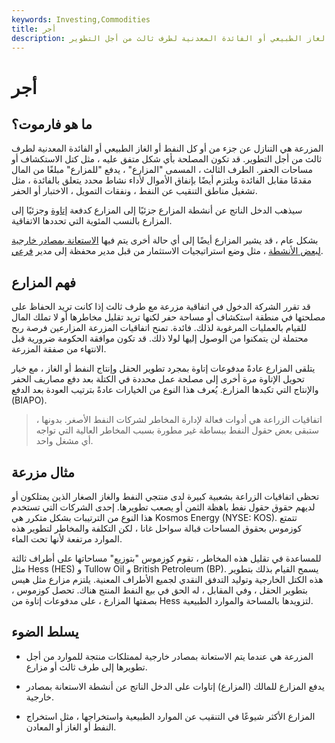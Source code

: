 ```yaml
---
keywords: Investing,Commodities
title: أجر
description: المزرعة هي التنازل عن جزء من أو كل النفط أو الغاز الطبيعي أو الفائدة المعدنية لطرف ثالث من أجل التطوير.
---
```


# أجر
## ما هو فارموت؟

المزرعة هي التنازل عن جزء من أو كل النفط أو الغاز الطبيعي أو الفائدة المعدنية لطرف ثالث من أجل التطوير. قد تكون المصلحة بأي شكل متفق عليه ، مثل كتل الاستكشاف أو مساحات الحفر. الطرف الثالث ، المسمى "المزارع" ، يدفع "للمزارع" مبلغًا من المال مقدمًا مقابل الفائدة ويلتزم أيضًا بإنفاق الأموال لأداء نشاط محدد يتعلق بالفائدة ، مثل تشغيل مناطق التنقيب عن النفط ، ونفقات التمويل ، الاختبار أو الحفر.

سيذهب الدخل الناتج عن أنشطة المزارع جزئيًا إلى المزارع كدفعة [إتاوة](/royalty-interest) وجزئيًا إلى المزارع بالنسب المئوية التي تحددها الاتفاقية.

بشكل عام ، قد يشير المزارع أيضًا إلى أي حالة أخرى يتم فيها [الاستعانة بمصادر خارجية لبعض الأنشطة](/outsourcing) ، مثل وضع استراتيجيات الاستثمار من قبل مدير محفظة إلى مدير [فرعي](/subadvisedfund).

## فهم المزارع

قد تقرر الشركة الدخول في اتفاقية مزرعة مع طرف ثالث إذا كانت تريد الحفاظ على مصلحتها في منطقة استكشاف أو مساحة حفر لكنها تريد تقليل مخاطرها أو لا تملك المال للقيام بالعمليات المرغوبة لذلك. فائدة. تمنح اتفاقيات المزرعة المزارعين فرصة ربح محتملة لن يتمكنوا من الوصول إليها لولا ذلك. قد تكون موافقة الحكومة ضرورية قبل الانتهاء من صفقة المزرعة.

يتلقى المزارع عادةً مدفوعات إتاوة بمجرد تطوير الحقل وإنتاج النفط أو الغاز ، مع خيار تحويل الإتاوة مرة أخرى إلى مصلحة عمل محددة في الكتلة بعد دفع مصاريف الحفر والإنتاج التي تكبدها المزارع. يُعرف هذا النوع من الخيارات عادةً بترتيب العودة بعد الدفع (BIAPO).

> اتفاقيات الزراعة هي أدوات فعالة لإدارة المخاطر لشركات النفط الأصغر. بدونها ، ستبقى بعض حقول النفط ببساطة غير مطورة بسبب المخاطر العالية التي تواجه أي مشغل واحد.

>

## مثال مزرعة

تحظى اتفاقيات الزراعة بشعبية كبيرة لدى منتجي النفط والغاز الصغار الذين يمتلكون أو لديهم حقوق حقول نفط باهظة الثمن أو يصعب تطويرها. إحدى الشركات التي تستخدم هذا النوع من الترتيبات بشكل متكرر هي Kosmos Energy (NYSE: KOS). تتمتع كوزموس بحقوق المساحات قبالة سواحل غانا ، لكن التكلفة والمخاطر لتطوير هذه الموارد مرتفعة لأنها تحت الماء.

للمساعدة في تقليل هذه المخاطر ، تقوم كوزموس "بتوزيع" مساحاتها على أطراف ثالثة مثل Hess (HES) و Tullow Oil و British Petroleum (BP). يسمح القيام بذلك بتطوير هذه الكتل الخارجية وتوليد التدفق النقدي لجميع الأطراف المعنية. يلتزم مزارع مثل هيس بتطوير الحقل ، وفي المقابل ، له الحق في بيع النفط المنتج هناك. تحصل كوزموس ، بصفتها المزارع ، على مدفوعات إتاوة من Hess لتزويدها بالمساحة والموارد الطبيعية.

## يسلط الضوء

- المزرعة هي عندما يتم الاستعانة بمصادر خارجية لممتلكات منتجة للموارد من أجل تطويرها إلى طرف ثالث أو مزارع.

- يدفع المزارع للمالك (المزارع) إتاوات على الدخل الناتج عن أنشطة الاستعانة بمصادر خارجية.

- المزارع الأكثر شيوعًا في التنقيب عن الموارد الطبيعية واستخراجها ، مثل استخراج النفط أو الغاز أو المعادن.

